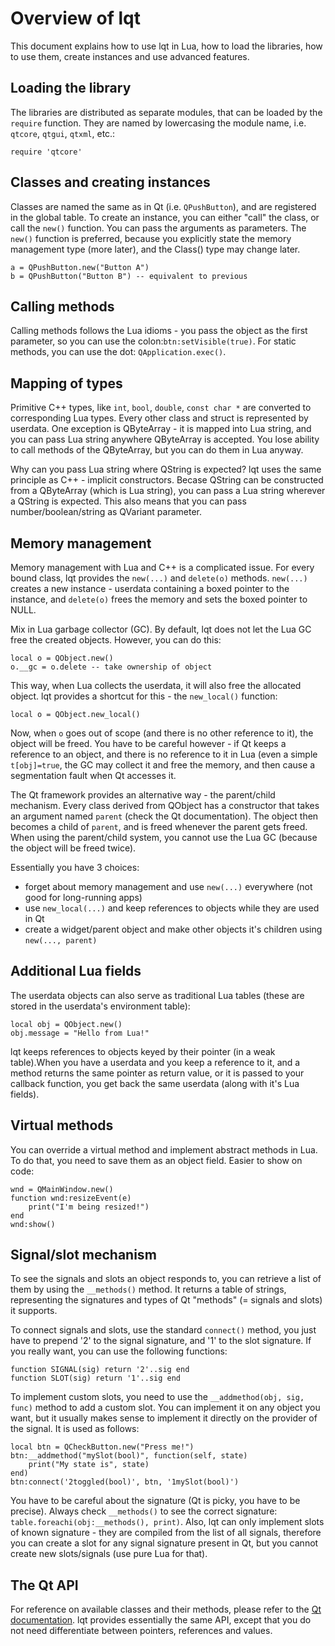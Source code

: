 Overview of lqt
===============

This document explains how to use lqt in Lua, how to load the libraries, how to use them, create instances and use advanced features.

Loading the library
-------------------

The libraries are distributed as separate modules, that can be loaded by the `require` function. They are named by lowercasing the module name, i.e. `qtcore`, `qtgui`, `qtxml`, etc.:

    require 'qtcore'

Classes and creating instances
------------------------------

Classes are named the same as in Qt (i.e. `QPushButton`), and are registered in the global table. To create an instance, you can either "call" the class, or call the `new()` function. You can pass the arguments as parameters. The `new()` function is preferred, because you explicitly state the memory management type (more later), and the Class() type may change later.

    a = QPushButton.new("Button A")
    b = QPushButton("Button B") -- equivalent to previous

Calling methods
---------------

Calling methods follows the Lua idioms - you pass the object as the first parameter, so you can use the colon:`btn:setVisible(true)`. For static methods, you can use the dot: `QApplication.exec()`.

Mapping of types
----------------

Primitive C++ types, like `int`, `bool`, `double`, `const char *` are converted to corresponding Lua types. Every other class and struct is represented by userdata. One exception is QByteArray - it is mapped into Lua string, and you can pass Lua string anywhere QByteArray is accepted. You lose ability to call methods of the QByteArray, but you can do them in Lua anyway.

Why can you pass Lua string where QString is expected? lqt uses the same principle as C++ - implicit constructors. Becase QString can be constructed from a QByteArray (which is Lua string), you can pass a Lua string wherever a QString is expected. This also means that you can pass number/boolean/string as QVariant parameter.

Memory management
-----------------

Memory management with Lua and C++ is a complicated issue. For every bound class, lqt provides the `new(...)` and `delete(o)` methods. `new(...)` creates a new instance -  userdata containing a boxed pointer to the instance, and `delete(o)` frees the memory and sets the boxed pointer to NULL.

Mix in Lua garbage collector (GC). By default, lqt does not let the Lua GC free the created objects. However, you can do this:

    local o = QObject.new()
    o.__gc = o.delete -- take ownership of object

This way, when Lua collects the userdata, it will also free the allocated object. lqt provides a shortcut for this - the `new_local()` function:

    local o = QObject.new_local()

Now, when `o` goes out of scope (and there is no other reference to it), the object will be freed. You have to be careful however - if Qt keeps a reference to an object, and there is no reference to it in Lua (even a simple `t[obj]=true`, the GC may collect it and free the memory, and then cause a segmentation fault when Qt accesses it.

The Qt framework provides an alternative way - the parent/child mechanism. Every class derived from QObject has a constructor that takes an argument named `parent` (check the Qt documentation). The object then becomes a child of `parent`, and is freed whenever the parent gets freed. When using the parent/child system, you cannot use the Lua GC (because the object will be freed twice).

Essentially you have 3 choices:
* forget about memory management and use `new(...)` everywhere (not good for long-running apps)
* use `new_local(...)` and keep references to objects while they are used in Qt
* create a widget/parent object and make other objects it's children using `new(..., parent)`

Additional Lua fields
-----------------

The userdata objects can also serve as traditional Lua tables (these are stored in the userdata's environment table):

    local obj = QObject.new()
    obj.message = "Hello from Lua!"

lqt keeps references to objects keyed by their pointer (in a weak table).When you have a userdata and you keep a reference to it, and a method returns the same pointer as return value, or it is passed to your callback function, you get back the same userdata (along with it's Lua fields).

Virtual methods
---------------

You can override a virtual method and implement abstract methods in Lua. To do that, you need to save them as an object field. Easier to show on code:

    wnd = QMainWindow.new()
    function wnd:resizeEvent(e)
        print("I'm being resized!")
    end
    wnd:show()

Signal/slot mechanism
---------------------

To see the signals and slots an object responds to, you can retrieve a list of them by using the `__methods()` method. It returns a table of strings, representing the signatures and types of Qt "methods" (= signals and slots) it supports.

To connect signals and slots, use the standard `connect()` method, you just have to prepend '2' to the signal signature, and '1' to the slot signature. If you really want, you can use the following functions:

    function SIGNAL(sig) return '2'..sig end
    function SLOT(sig) return '1'..sig end

To implement custom slots, you need to use the `__addmethod(obj, sig, func)` method to add a custom slot. You can implement it on any object you want, but it usually makes sense to implement it directly on the provider of the signal. It is used as follows:

    local btn = QCheckButton.new("Press me!")
    btn:__addmethod("mySlot(bool)", function(self, state)
        print("My state is", state)
    end)
    btn:connect('2toggled(bool)', btn, '1mySlot(bool)')

You have to be careful about the signature (Qt is picky, you have to be precise). Always check `__methods()` to see the correct signature: `table.foreachi(obj:__methods(), print)`. Also, lqt can only implement slots of known signature - they are compiled from the list of all signals, therefore you can create a slot for any signal signature present in Qt, but you cannot create new slots/signals (use pure Lua for that).

The Qt API
------------

For reference on available classes and their methods, please refer to the [Qt documentation](http://doc.qt.nokia.com/). lqt provides essentially the same API, except that you do not need differentiate between pointers, references and values.
